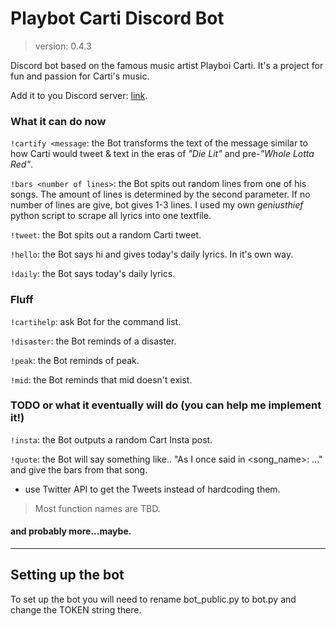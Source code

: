 # Playbot Carti Discord Bot

> version: 0.4.3

 Discord bot based on the famous music artist Playboi Carti. It's a project for fun and passion for Carti's music.

 Add it to you Discord server: [link](https://discordapp.com/oauth2/authorize?&client_id=1083268096032243742&scope=bot
).

### What it can do now

`!cartify <message`: the Bot transforms the text of the message similar to how Carti would tweet & text in the eras of *"Die Lit"* and pre-*"Whole Lotta Red"*.

`!bars <number of lines>`: the Bot spits out random lines from one of his songs. The amount of lines is determined by the second parameter. If no number of lines are give, bot gives 1-3 lines. I used my own *geniusthief* python script to scrape all lyrics into one textfile. 

`!tweet`: the Bot spits out a random Carti tweet.

`!hello`: the Bot says hi and gives today's daily lyrics. In it's own way.

`!daily`: the Bot says today's daily lyrics.

### Fluff

`!cartihelp`: ask Bot for the command list.

`!disaster`: the Bot reminds of a disaster. 

`!peak`: the Bot reminds of peak. 

`!mid`: the Bot reminds that mid doesn't exist.

### TODO or what it eventually will do (you can help me implement it!)

`!insta`: the Bot outputs a random Cart Insta post.

`!quote`: the Bot will say something like.. "As I once said in <song_name>: ..." and give the bars from that song.

* use Twitter API to get the Tweets instead of hardcoding them.

> Most function names are TBD.

#### and probably more...maybe. 


---
## Setting up the bot

To set up the bot you will need to rename bot_public.py to bot.py and change the TOKEN string there.